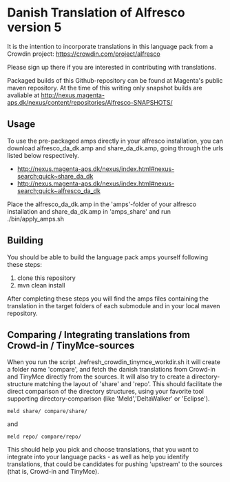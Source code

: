 Danish Translation of Alfresco version 5
========================================

It is the intention to incorporate translations in this language pack from a Crowdin project: https://crowdin.com/project/alfresco

Please sign up there if you are interested in contributing with translations.

Packaged builds of this Github-repository can be found at Magenta's public maven repository. At the time of this writing only snapshot builds are avaliable at http://nexus.magenta-aps.dk/nexus/content/repositories/Alfresco-SNAPSHOTS/


Usage
-----
To use the pre-packaged amps directly in your alfresco installation, you can download alfresco_da_dk.amp and share_da_dk.amp, going through the urls listed below respectively.
 
* http://nexus.magenta-aps.dk/nexus/index.html#nexus-search;quick~share_da_dk
* http://nexus.magenta-aps.dk/nexus/index.html#nexus-search;quick~alfresco_da_dk

Place the alfresco_da_dk.amp in the 'amps'-folder of your alfresco installation and  share_da_dk.amp in 'amps_share' and run ./bin/apply_amps.sh


Building
--------

You should be able to build the language pack amps yourself following these steps: 

1. clone this repository
2. mvn clean install

After completing these steps you will find the amps files containing the translation in the target folders of each submodule and in your local maven repository.

Comparing / Integrating translations from Crowd-in / TinyMce-sources
----------

When you run the script ./refresh_crowdin_tinymce_workdir.sh it will create a folder name 'compare', and fetch the danish translations from Crowd-in and TinyMce directly from the sources. It will also try to create a directory-structure matching the layout of 'share' and 'repo'. This should facilitate the direct comparison of the directory structures, using your favorite tool supporting directory-comparison (like 'Meld','DeltaWalker' or 'Eclipse').

```
meld share/ compare/share/
```

and

```
meld repo/ compare/repo/
```

This should help you pick and choose translations, that you want to integrate into your language packs - as well as help you identify translations, that could be candidates for pushing 'upstream' to the sources (that is, Crowd-in and TinyMce).








